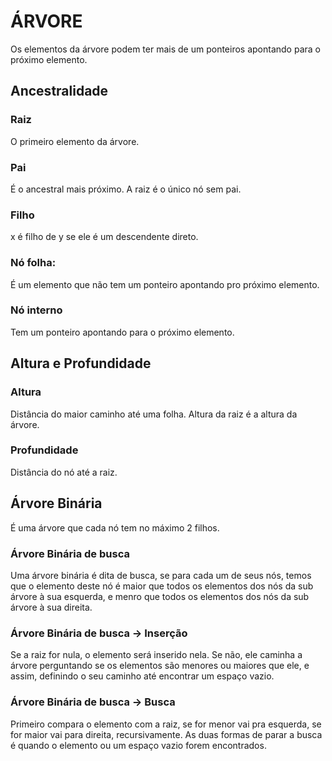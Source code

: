 # ÁRVORE

Os elementos da árvore podem ter mais de um ponteiros apontando para o próximo elemento.

## Ancestralidade

### Raiz
O primeiro elemento da árvore.

### Pai
É o ancestral mais próximo. A raiz é o único nó sem pai.

### Filho
x é filho de y se ele é um descendente direto.

### Nó folha:
É um elemento que não tem um ponteiro apontando pro próximo elemento. 

### Nó interno
Tem um ponteiro apontando para o próximo elemento.

## Altura e Profundidade

### Altura
Distância do maior caminho até uma folha.
Altura da raiz é a altura da árvore.

### Profundidade
Distância do nó até a raiz.

## Árvore Binária
É uma árvore que cada nó tem no máximo 2 filhos.

### Árvore Binária de busca
Uma árvore binária é dita de busca, se para cada um de seus nós, temos que o elemento deste nó é maior que todos os elementos dos nós da sub árvore à sua esquerda, e menro que todos os elementos dos nós da sub árvore à sua direita.

### Árvore Binária de busca -> Inserção
 Se a raiz for nula, o elemento será inserido nela.
 Se não, ele caminha a árvore perguntando se os elementos são menores ou maiores que ele, e assim, definindo o seu caminho até encontrar um espaço vazio.


### Árvore Binária de busca -> Busca
Primeiro compara o elemento com a raiz, se for menor vai pra esquerda, se for maior vai para direita, recursivamente.
As duas formas de parar a busca é quando o elemento ou um espaço vazio forem encontrados.